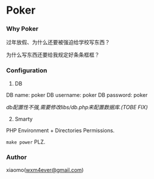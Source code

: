 Poker
=====

### Why Poker ###

过年放假、为什么还要被强迫给学校写东西？

为什么写东西还要给我规定好条条框框？


### Configuration ###

1. DB

DB name:     poker
DB username: poker
DB password: poker

*db配置性不强,需要修改libs/db.php来配置数据库.(TOBE FIX)*

2. Smarty

PHP Environment + Directories Permissions.

`make power` PLZ.


### Author ###

xiaomo(wxm4ever@gmail.com)
